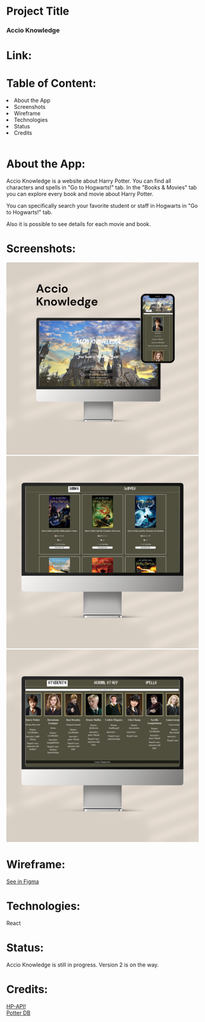 # Project Title

### Accio Knowledge

# Link:

# Table of Content:
<li>About the App</li>
<li>Screenshots</li>
<li>Wireframe</li>
<li>Technologies</li>
<li>Status</li>
<li>Credits</li>
<br>

# About the App:
Accio Knowledge is a website about Harry Potter. You can find all characters and spells in "Go to Hogwarts!" tab. In the "Books & Movies" tab you can explore every book and movie about Harry Potter.

You can specifically search your favorite student or staff in Hogwarts in "Go to Hogwarts!" tab.

Also it is possible to see details for each movie and book.

# Screenshots: 
<img src="ss1.png">
<img src="ss2.png">
<img src="ss3.png">

# Wireframe:
[See in Figma](https://www.figma.com/file/m3aahBtsJyUfHJTnJC3BUY/Accio-Knowledge?type=design&node-id=0%3A1&mode=design&t=LE7XuQErrFHztT6w-1)

# Technologies: 
React

# Status:
Accio Knowledge is still in progress. Version 2 is on the way.

# Credits:

[HP-API!](https://hp-api.onrender.com/) <br />
[Potter DB](https://potterdb.com/)